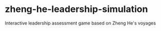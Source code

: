 # zheng-he-leadership-simulation
Interactive leadership assessment game based on Zheng He's voyages
